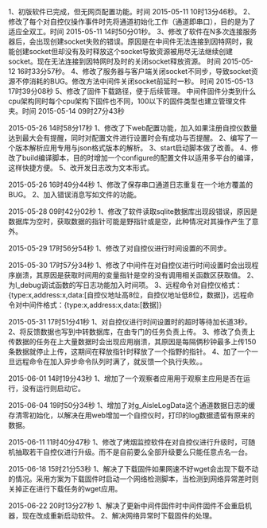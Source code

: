 1、初版软件已完成，但无网页配置功能。时间 2015-05-11 10时13分46秒。
2、修改了每个对自控仪操作事件时先将通道初始化工作（通道即串口），目的是为了适应全双工。时间 2015-05-11 14时50分01秒。
3、修改了软件在N多次连接服务器后，会出现创建socket失败的错误。原因是在中间件无法连接到因特网时，我能创建socket但却没有及时释放这个socket导致资源被用尽无法继续创建socket。现在无法连接到因特网时及时的关闭socket释放资源。 时间 2015-05-12 16时33分57秒。
4、修改了服务器与客户端关闭socket不同步，导致socket资源不停消耗的BUG。修改方法中间件关闭socket前延时一秒。 时间 2015-05-13 17时39分08秒
5、修改了固件下载路径，便于后续管理。 中间件固件分类到什么cpu架构同时每个cpu架构下固件也不同，100以下的固件类型也建立管理文件夹。时间 2015-05-14 09时27分43秒

2015-05-26 14时58分17秒
1、修改了下web配置功能，加入如果注册自控仪数量达到最大会有提醒，同时对配置文件进行设置时会有成功与否提醒。
2、编写了一个版本解析应用专用与json格式版本的解析。
3、start启动脚本做了改善。
4、修改了build编译脚本，目的时增加一个configure的配置文件以适用多平台的编译，这样快捷方便。
5、改开发日志改为文本形式。

2015-05-26 16时49分44秒
1、修改了保存串口通道日志重复在一个地方覆盖的BUG。
2、加入错误消息写如文件的功能。

2015-05-28 09时42分02秒
1、修改了软件读取sqlite数据库出现段错误，原因是数据库为空时，获取数据的指针可能是野指针或是空，此种情况对其操作产生了意外。

2015-05-29 17时56分54秒
1、修改了对自控仪进行时间设置的不同步。

2015-05-30 17时57分34秒
1、修改了中间件在对自控仪进行时间设置时会出现程序崩溃，其原因是获取时间用的变量指针是空的没有调用相关函数区获取值。
2、为l_debug调试函数的写日志功能加入时间项。
3、远程命令对自控仪格式：{type:x,address:x,data:[自控仪地址高8位，自控仪地址低8位，数据]}，远程命令对中间件格式：{type:x,address:x,data:[数据]}

2015-05-31 17时51分41秒
1、对自控仪进行时间设置时的超时等待加长道3秒。
2、将反馈数据也写到中转数据库，在由专门的任务负责上传。
3、修改了负责上传数据的任务在上大量数据时会出现应用崩溃，其原因是每隔俩秒钟最多上传150条数据就停止上传，这期间在释放指针时释放了一个指野的指针。
4、加了一个一旦远程命令在加入异步命令队列时满了，就反馈一个执行失败。。

2015-06-01 14时19分43秒
1、增加了一个观察者应用用于观察主应用是否在运行，没有运行则启动它。

2015-06-04 19时50分34秒
1、增加了对g_AisleLogData这个通道数据日志的缓存清零初始化，以解决在用web增加一个自控仪时，打印的log数据遗留有原来的数据。

2015-06-11 11时40分47秒
1、修改了烤烟监控软件在对自控仪进行升级时，可随机抽取若干自控仪进行升级。而不是自前要么全部升级要么只能任意点名一台。

2015-06-18 15时21分53秒
1、解决了下载固件如果网速不好wget会出现下载不动的情况。采用方案为下载固件时启动一个网络检测脚本，当检测到网络异常差时则关掉正在进行下载任务的wget应用。

2015-06-22 20时13分27秒
1、解决了更新中间件固件时中间件固件不会重启机器，现在改成重新启动软件。
2、解决网络异常时下载固件的处理。
